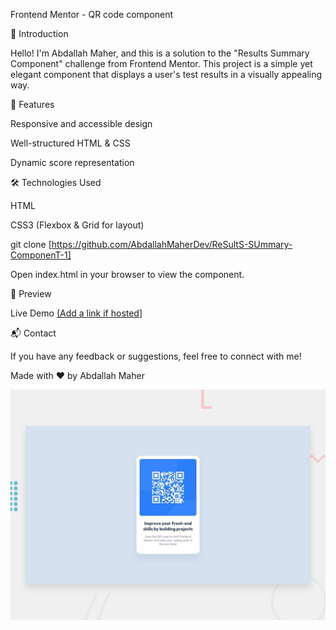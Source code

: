 Frontend Mentor - QR code component

🌟 Introduction

Hello! I'm Abdallah Maher, and this is a solution to the "Results Summary Component" challenge from Frontend Mentor. This project is a simple yet elegant component that displays a user's test results in a visually appealing way.

🚀 Features

Responsive and accessible design

Well-structured HTML & CSS

Dynamic score representation

🛠 Technologies Used

HTML

CSS3 (Flexbox & Grid for layout)

git clone [https://github.com/AbdallahMaherDev/ReSultS-SUmmary-ComponenT-1]

Open index.html in your browser to view the component.

🎨 Preview

Live Demo [(Add a link if hosted](https://velvety-kataifi-a399ba.netlify.app/)]

📬 Contact

If you have any feedback or suggestions, feel free to connect with me!

Made with ❤️ by Abdallah Maher


![Design preview for the QR code component coding challenge](./design/desktop-preview.jpg)
